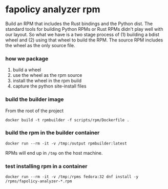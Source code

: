 fapolicy analyzer rpm
===

Build an RPM that includes the Rust bindings and the Python dist.  The standard tools for building Python RPMs or Rust RPMs didn't play well with our layout. 
So what we have is a two stage process of (1) building a bdist wheel and (2) using that wheel to build the RPM. The source RPM includes the wheel as the only source file.

### how we package

1. build a wheel
2. use the wheel as the rpm source
3. install the wheel in the rpm build
4. capture the python site-install files

### build the builder image

From the root of the project

`docker build -t rpmbuilder -f scripts/rpm/Dockerfile .`

### build the rpm in the builder container

`docker run --rm -it -v /tmp:/output rpmbuilder:latest`

RPMs will end up in `/tmp` on the host machine.

### test installing rpm in a container

`docker run --rm -it -v /tmp:/rpms fedora:32 dnf install -y /rpms/fapolicy-analyzer-*.rpm`
